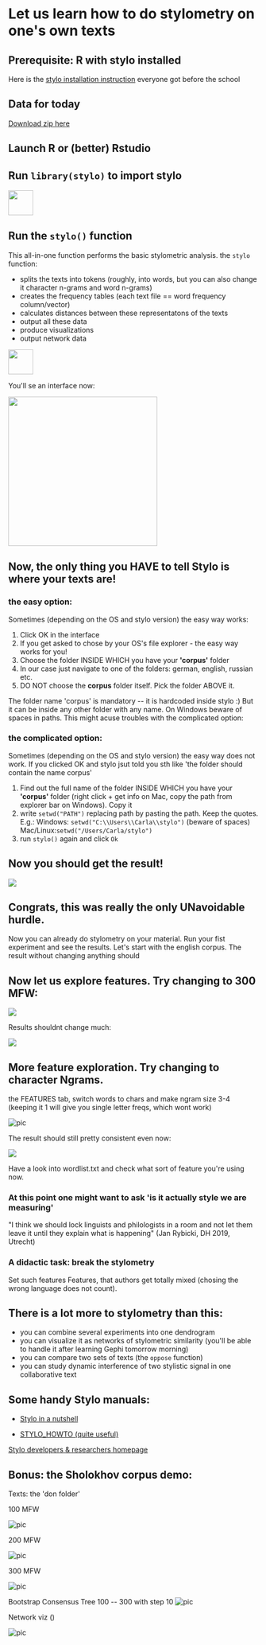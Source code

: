 # Let us learn how to do stylometry on one's own texts

## Prerequisite: R with stylo installed

Here is the [stylo installation instruction](https://dh-network.github.io/huji-fub-school/stylometry) everyone got before the school

## Data for today
[Download zip here](https://github.com/dh-network/huji-fub-school/raw/main/stylo_workshop/stylo_workshop_data.zip) 

## Launch R or (better) Rstudio

## Run `library(stylo)` to import stylo

<img src="../pics/stylopic2.png" height=50>

## Run the `stylo()` function

This all-in-one function performs the basic stylometric analysis. the `stylo` function:
* splits the texts into tokens (roughly, into words, but you can also change it character n-grams and word n-grams)
* creates the frequency tables (each text file == word frequency column/vector)
* calculates distances between these representatons of the texts
* output all these data 
* produce visualizations 
* output network data 

<img src="../pics/stylorunbare.png" height=50>

You'll se an interface now:

<img src="../pics/interface.png" height=300>

## Now, the only thing you HAVE to tell Stylo is where your texts are! 

### the easy option:  
Sometimes (depending on the OS and stylo version) the easy way works: 
1. Click OK in the interface
2. If you get asked to chose by your OS's file explorer - the easy way works for you!
3. Choose the folder INSIDE WHICH you have your **'corpus'** folder
4. In our case just navigate to one of the folders: german, english, russian etc.
5. DO NOT choose the **corpus** folder itself. Pick the folder ABOVE it.  

The folder name 'corpus' is mandatory -- it is hardcoded inside stylo :) But it can be inside any other folder with any name. On Windows beware of spaces in paths. This might acuse troubles with the complicated option:

### the complicated option: 
Sometimes (depending on the OS and stylo version) the easy way does not work. If you clicked OK and stylo jsut told you sth like 'the folder should contain the name corpus'

1. Find out the full name of the folder INSIDE WHICH you have your **'corpus'** folder (right click + get info on Mac, copy the path from explorer bar on Windows). Copy it
2. write `setwd("PATH")` replacing path by pasting the path. Keep the quotes. E.g.:
Windows: `setwd("C:\\Users\\Carla\\stylo")` (beware of spaces)
Mac/Linux:`setwd("/Users/Carla/stylo")`
3. run `stylo()` again and click `Ok`


## Now you should get the result!

<img src="pics/english_100.png">

## Congrats, this was really the only UNavoidable hurdle. 

Now you can already do stylometry on your material. Run your fist experiment and see the results. Let's start with the english corpus. The result without changing anything should 

## Now let us explore features. Try changing to 300 MFW:

<img src="pics/tweakmfw.png">

Results shouldnt change much: 

<img src="pics/english_300.png">

## More feature exploration. Try changing to character Ngrams. 

the FEATURES tab, switch words to chars and make ngram size 3-4 (keeping it 1 will give you single letter freqs, which wont work)

![pic](pics/words2charsbetter.png)

The result should still pretty consistent even now:

<img src="pics/english_300char4grams.png">

Have a look into wordlist.txt and check what sort of feature you're using now. 


### At this point one might want to ask 'is it actually style we are measuring'

"I think we should lock linguists and philologists in a room and not let them leave it until they explain what is happening" (Jan Rybicki, DH 2019, Utrecht)


### A didactic task: break the stylometry

Set such features Features, that authors get totally mixed (chosing the wrong language does not count).

## There is a lot more to stylometry than this:

* you can combine several experiments into one dendrogram
* you can visualize it as networks of stylometric similarity (you'll be able to handle it after learning Gephi tomorrow morning)
* you can compare two sets of texts (the `oppose` function)
* you can study dynamic interference of two stylistic signal in one collaborative text


## Some  handy Stylo manuals:

* [Stylo in a nutshell](https://computationalstylistics.github.io/stylo_nutshell/)

* [STYLO_HOWTO (quite useful)](https://github.com/computationalstylistics/stylo_howto/blob/master/stylo_howto.pdf)

[Stylo developers & researchers homepage](https://computationalstylistics.github.io/)

## Bonus: the Sholokhov corpus demo:

Texts: the 'don folder'

100 MFW

![pic](pics/sholokhov_small_100.png)


200 MFW

![pic](pics/sholokhov_small_200.png)

 300 MFW

![pic](pics/sholokhov_small_300.png)

Bootstrap Consensus Tree 100 -- 300 with step 10
![pic](pics/sholokhov_small_bootstrap.png)

Network viz ()

![pic](pics/sholokhov_small_network.png)
